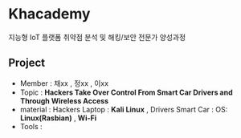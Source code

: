 # Khacademy
지능형 IoT 플랫폼 취약점 분석 및 해킹/보안 전문가 양성과정

## Project
*  Member : 채xx , 정xx , 이xx
*  Topic : **Hackers Take Over Control From Smart Car Drivers and Through Wireless Access**
* material : Hackers Laptop : **Kali Linux** , Drivers Smart Car : OS: **Linux(Rasbian)** , **Wi-Fi**
*  Tools :

